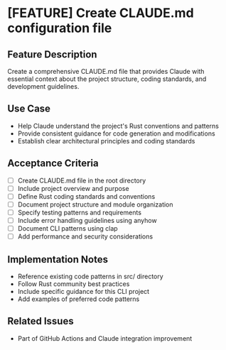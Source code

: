 # [FEATURE] Create CLAUDE.md configuration file

## Feature Description
Create a comprehensive CLAUDE.md file that provides Claude with essential context about the project structure, coding standards, and development guidelines.

## Use Case
- Help Claude understand the project's Rust conventions and patterns
- Provide consistent guidance for code generation and modifications
- Establish clear architectural principles and coding standards

## Acceptance Criteria
- [ ] Create CLAUDE.md file in the root directory
- [ ] Include project overview and purpose
- [ ] Define Rust coding standards and conventions
- [ ] Document project structure and module organization
- [ ] Specify testing patterns and requirements
- [ ] Include error handling guidelines using anyhow
- [ ] Document CLI patterns using clap
- [ ] Add performance and security considerations

## Implementation Notes
- Reference existing code patterns in src/ directory
- Follow Rust community best practices
- Include specific guidance for this CLI project
- Add examples of preferred code patterns

## Related Issues
- Part of GitHub Actions and Claude integration improvement
